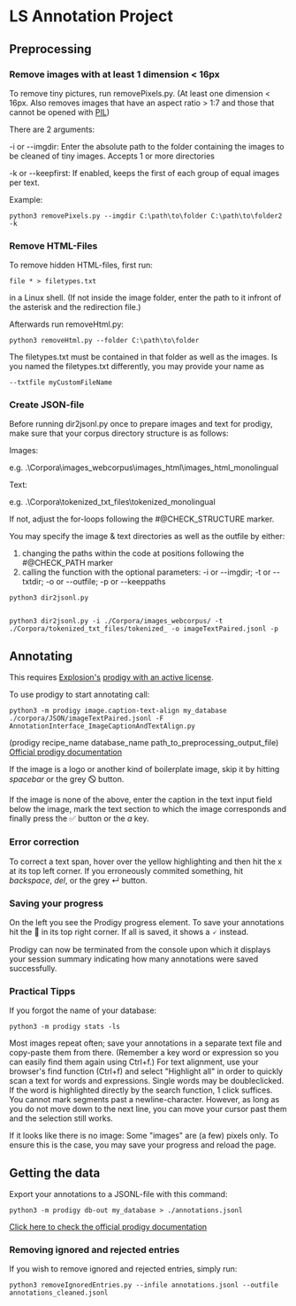 # LS Annotation Project

## Preprocessing

### Remove images with at least 1 dimension < 16px
To remove tiny pictures, run removePixels.py. (At least one dimension < 16px. Also removes images that have an aspect ratio > 1:7 and those that cannot be opened with [PIL](https://python-pillow.org/))

There are 2 arguments:

-i or --imgdir: Enter the absolute path to the folder containing the images to be cleaned of tiny images. Accepts 1 or more directories

-k or --keepfirst: If enabled, keeps the first of each group of equal images per text.

Example:
```
python3 removePixels.py --imgdir C:\path\to\folder C:\path\to\folder2 -k
```

### Remove HTML-Files
To remove hidden HTML-files, first run:
```
file * > filetypes.txt
```
in a Linux shell. (If not inside the image folder, enter the path to it infront of the asterisk and the redirection file.)

Afterwards run removeHtml.py:
```
python3 removeHtml.py --folder C:\path\to\folder
```
The filetypes.txt must be contained in that folder as well as the images. Is you named the filetypes.txt differently, you may provide your name as 
```
--txtfile myCustomFileName
```

### Create JSON-file
Before running dir2jsonl.py once to prepare images and text for prodigy, make sure that your corpus directory structure is as follows:

Images:

e.g. .\Corpora\images_webcorpus\images_html\images_html_monolingual

Text:

e.g. .\Corpora\tokenized_txt_files\tokenized_monolingual

If not, adjust the for-loops following the #@CHECK_STRUCTURE marker.

You may specify the image & text directories as well as the outfile by either:
1. changing the paths within the code at positions following the #@CHECK_PATH marker
2. calling the function with the optional parameters: -i or --imgdir; -t or --txtdir; -o or --outfile; -p or --keeppaths
```
python3 dir2jsonl.py


python3 dir2jsonl.py -i ./Corpora/images_webcorpus/ -t ./Corpora/tokenized_txt_files/tokenized_ -o imageTextPaired.jsonl -p
```

## Annotating
This requires [Explosion's](https://explosion.ai/) [prodigy with an active license](https://prodi.gy/buy).

To use prodigy to start annotating call:
```
python3 -m prodigy image.caption-text-align my_database ./corpora/JSON/imageTextPaired.jsonl -F AnnotationInterface_ImageCaptionAndTextAlign.py
```
(prodigy recipe_name database_name path_to_preprocessing_output_file)
[Official prodigy documentation](https://prodi.gy/docs/#first-steps1)

If the image is a logo or another kind of boilerplate image, skip it by hitting *spacebar* or the grey &#128711; button.

If the image is none of the above, enter the caption in the text input field below the image, mark the text section to which the image corresponds and finally press the &#9989; button or the *a* key.

### Error correction
To correct a text span, hover over the yellow highlighting and then hit the x at its top left corner.
If you erroneously commited something, hit *backspace*, *del*, or the grey &#8629; button.

### Saving your progress
On the left you see the Prodigy progress element. 
To save your annotations hit the &#x1F4BE; in its top right corner. If all is saved, it shows a &#128504; instead.

Prodigy can now be terminated from the console upon which it displays your session summary indicating how many annotations were saved successfully. 

### Practical Tipps
If you forgot the name of your database:
```
python3 -m prodigy stats -ls
```
Most images repeat often; save your annotations in a separate text file and copy-paste them from there. (Remember a key word or expression so you can easily find them again using Ctrl+f.) 
For text alignment, use your browser's find function (Ctrl+f) and select "Highlight all" in order to quickly scan a text for words and expressions.
Single words may be doubleclicked. If the word is highlighted directly by the search function, 1 click suffices.
You cannot mark segments past a newline-character. However, as long as you do not move down to the next line, you can move your cursor past them and the selection still works.

If it looks like there is no image: Some "images" are (a few) pixels only.
To ensure this is the case, you may save your progress and reload the page.

## Getting the data
Export your annotations to a JSONL-file with this command:
```
python3 -m prodigy db-out my_database > ./annotations.jsonl
```
[Click here to check the official prodigy documentation](https://prodi.gy/docs/#first-steps2)

### Removing ignored and rejected entries
If you wish to remove ignored and rejected entries, simply run:
```
python3 removeIgnoredEntries.py --infile annotations.jsonl --outfile annotations_cleaned.jsonl
```
